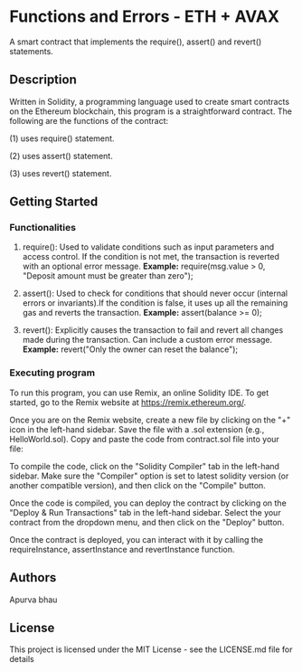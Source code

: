 # Functions and Errors - ETH + AVAX
A smart contract that implements the require(), assert() and revert() statements.

## Description

Written in Solidity, a programming language used to create smart contracts on the Ethereum blockchain, this program is a straightforward contract. The following are the functions of the contract:

(1) uses require() statement.

(2) uses assert() statement.

(3) uses revert() statement.

## Getting Started

### Functionalities

1. require(): Used to validate conditions such as input parameters and access control. If the condition is not met, the transaction is reverted with an optional error message.
**Example:** require(msg.value > 0, "Deposit amount must be greater than zero");

2. assert(): Used to check for conditions that should never occur (internal errors or invariants).If the condition is false, it uses up all the remaining gas and reverts the transaction.
**Example:** assert(balance >= 0);

3. revert(): Explicitly causes the transaction to fail and revert all changes made during the transaction. Can include a custom error message.
**Example:** revert("Only the owner can reset the balance");

### Executing program

To run this program, you can use Remix, an online Solidity IDE. To get started, go to the Remix website at https://remix.ethereum.org/.

Once you are on the Remix website, create a new file by clicking on the "+" icon in the left-hand sidebar. Save the file with a .sol extension (e.g., HelloWorld.sol). Copy and paste the code from contract.sol file into your file:

To compile the code, click on the "Solidity Compiler" tab in the left-hand sidebar. Make sure the "Compiler" option is set to latest solidity version (or another compatible version), and then click on the "Compile" button.

Once the code is compiled, you can deploy the contract by clicking on the "Deploy & Run Transactions" tab in the left-hand sidebar. Select the your contract from the dropdown menu, and then click on the "Deploy" button.

Once the contract is deployed, you can interact with it by calling the requireInstance, assertInstance and revertInstance function.

## Authors
Apurva bhau
## License

This project is licensed under the MIT License - see the LICENSE.md file for details
